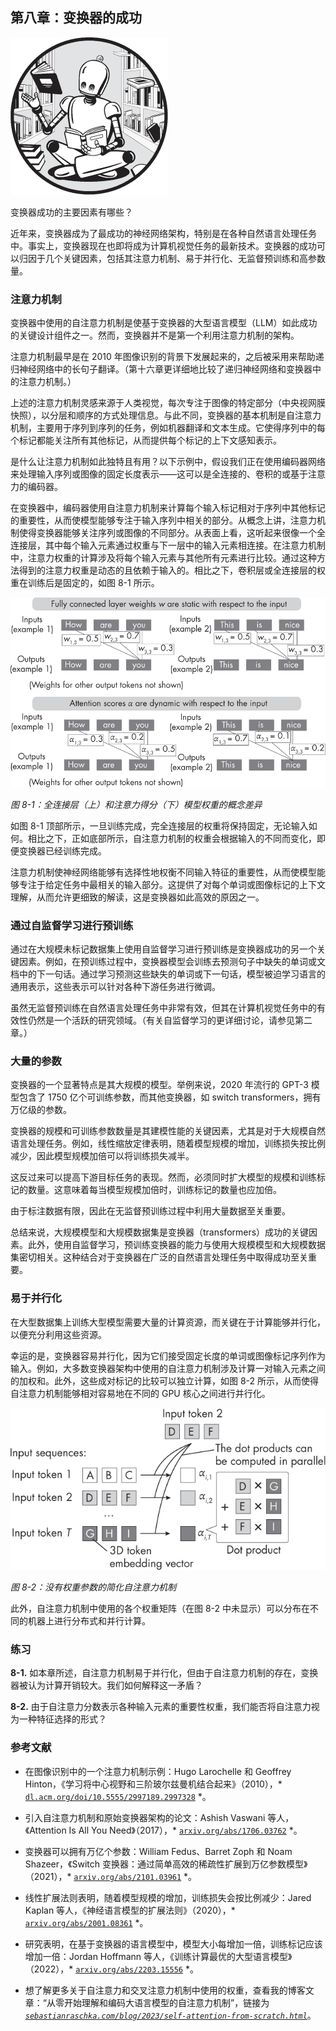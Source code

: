 ## 第八章：**变换器的成功**

![Image](img/common.jpg)

变换器成功的主要因素有哪些？

近年来，变换器成为了最成功的神经网络架构，特别是在各种自然语言处理任务中。事实上，变换器现在也即将成为计算机视觉任务的最新技术。变换器的成功可以归因于几个关键因素，包括其注意力机制、易于并行化、无监督预训练和高参数量。

### **注意力机制**

变换器中使用的自注意力机制是使基于变换器的大型语言模型（LLM）如此成功的关键设计组件之一。然而，变换器并不是第一个利用注意力机制的架构。

注意力机制最早是在 2010 年图像识别的背景下发展起来的，之后被采用来帮助递归神经网络中的长句子翻译。（第十六章更详细地比较了递归神经网络和变换器中的注意力机制。）

上述的注意力机制灵感来源于人类视觉，每次专注于图像的特定部分（中央视网膜快照），以分层和顺序的方式处理信息。与此不同，变换器的基本机制是自注意力机制，主要用于序列到序列的任务，例如机器翻译和文本生成。它使得序列中的每个标记都能关注所有其他标记，从而提供每个标记的上下文感知表示。

是什么让注意力机制如此独特且有用？以下示例中，假设我们正在使用编码器网络来处理输入序列或图像的固定长度表示——这可以是全连接的、卷积的或基于注意力的编码器。

在变换器中，编码器使用自注意力机制来计算每个输入标记相对于序列中其他标记的重要性，从而使模型能够专注于输入序列中相关的部分。从概念上讲，注意力机制使得变换器能够关注序列或图像的不同部分。从表面上看，这听起来很像一个全连接层，其中每个输入元素通过权重与下一层中的输入元素相连接。在注意力机制中，注意力权重的计算涉及将每个输入元素与其他所有元素进行比较。通过这种方法得到的注意力权重是动态的且依赖于输入的。相比之下，卷积层或全连接层的权重在训练后是固定的，如图 8-1 所示。

![Image](img/08fig01.jpg)

*图 8-1：全连接层（上）和注意力得分（下）模型权重的概念差异*

如图 8-1 顶部所示，一旦训练完成，完全连接层的权重将保持固定，无论输入如何。相比之下，正如底部所示，自注意力机制的权重会根据输入的不同而变化，即便变换器已经训练完成。

注意力机制使神经网络能够有选择性地权衡不同输入特征的重要性，从而使模型能够专注于给定任务中最相关的输入部分。这提供了对每个单词或图像标记的上下文理解，从而允许更细致的解读，这是变换器如此高效的原因之一。

### **通过自监督学习进行预训练**

通过在大规模未标记数据集上使用自监督学习进行预训练是变换器成功的另一个关键因素。例如，在预训练过程中，变换器模型会训练去预测句子中缺失的单词或文档中的下一句话。通过学习预测这些缺失的单词或下一句话，模型被迫学习语言的通用表示，这些表示可以针对各种下游任务进行微调。

虽然无监督预训练在自然语言处理任务中非常有效，但其在计算机视觉任务中的有效性仍然是一个活跃的研究领域。（有关自监督学习的更详细讨论，请参见第二章。）

### **大量的参数**

变换器的一个显著特点是其大规模的模型。举例来说，2020 年流行的 GPT-3 模型包含了 1750 亿个可训练参数，而其他变换器，如 switch transformers，拥有万亿级的参数。

变换器的规模和可训练参数数量是其建模性能的关键因素，尤其是对于大规模自然语言处理任务。例如，线性缩放定律表明，随着模型规模的增加，训练损失按比例减少，因此模型规模加倍可以将训练损失减半。

这反过来可以提高下游目标任务的表现。然而，必须同时扩大模型的规模和训练标记的数量。这意味着每当模型规模加倍时，训练标记的数量也应加倍。

由于标注数据有限，因此在无监督预训练过程中利用大量数据至关重要。

总结来说，大规模模型和大规模数据集是变换器（transformers）成功的关键因素。此外，使用自监督学习，预训练变换器的能力与使用大规模模型和大规模数据集密切相关。这种结合对于变换器在广泛的自然语言处理任务中取得成功至关重要。

### **易于并行化**

在大型数据集上训练大型模型需要大量的计算资源，而关键在于计算能够并行化，以便充分利用这些资源。

幸运的是，变换器容易并行化，因为它们接受固定长度的单词或图像标记序列作为输入。例如，大多数变换器架构中使用的自注意力机制涉及计算一对输入元素之间的加权和。此外，这些成对标记的比较可以独立计算，如图 8-2 所示，从而使得自注意力机制能够相对容易地在不同的 GPU 核心之间进行并行化。

![图片](img/08fig02.jpg)

*图 8-2：没有权重参数的简化自注意力机制*

此外，自注意力机制中使用的各个权重矩阵（在图 8-2 中未显示）可以分布在不同的机器上进行分布式和并行计算。

### **练习**

**8-1.** 如本章所述，自注意力机制易于并行化，但由于自注意力机制的存在，变换器被认为计算开销较大。我们如何解释这一矛盾？

**8-2.** 由于自注意力分数表示各种输入元素的重要性权重，我们能否将自注意力视为一种特征选择的形式？

### **参考文献**

+   在图像识别中的一个注意力机制示例：Hugo Larochelle 和 Geoffrey Hinton，《学习将中心视野和三阶玻尔兹曼机结合起来》（2010），* [`dl.acm.org/doi/10.5555/2997189.2997328`](https://dl.acm.org/doi/10.5555/2997189.2997328) *。

+   引入自注意力机制和原始变换器架构的论文：Ashish Vaswani 等人，《Attention Is All You Need》（2017），* [`arxiv.org/abs/1706.03762`](https://arxiv.org/abs/1706.03762) *。

+   变换器可以拥有万亿个参数：William Fedus、Barret Zoph 和 Noam Shazeer，《Switch 变换器：通过简单高效的稀疏性扩展到万亿参数模型》（2021），* [`arxiv.org/abs/2101.03961`](https://arxiv.org/abs/2101.03961) *。

+   线性扩展法则表明，随着模型规模的增加，训练损失会按比例减少：Jared Kaplan 等人，《神经语言模型的扩展法则》（2020），* [`arxiv.org/abs/2001.08361`](https://arxiv.org/abs/2001.08361) *。

+   研究表明，在基于变换器的语言模型中，模型大小每增加一倍，训练标记应该增加一倍：Jordan Hoffmann 等人，《训练计算最优的大型语言模型》（2022），* [`arxiv.org/abs/2203.15556`](https://arxiv.org/abs/2203.15556) *。

+   想了解更多关于自注意力和交叉注意力机制中使用的权重，查看我的博客文章：“从零开始理解和编码大语言模型的自注意力机制”，链接为 *[`sebastianraschka.com/blog/2023/self-attention-from-scratch.html`](https://sebastianraschka.com/blog/2023/self-attention-from-scratch.html)*。
